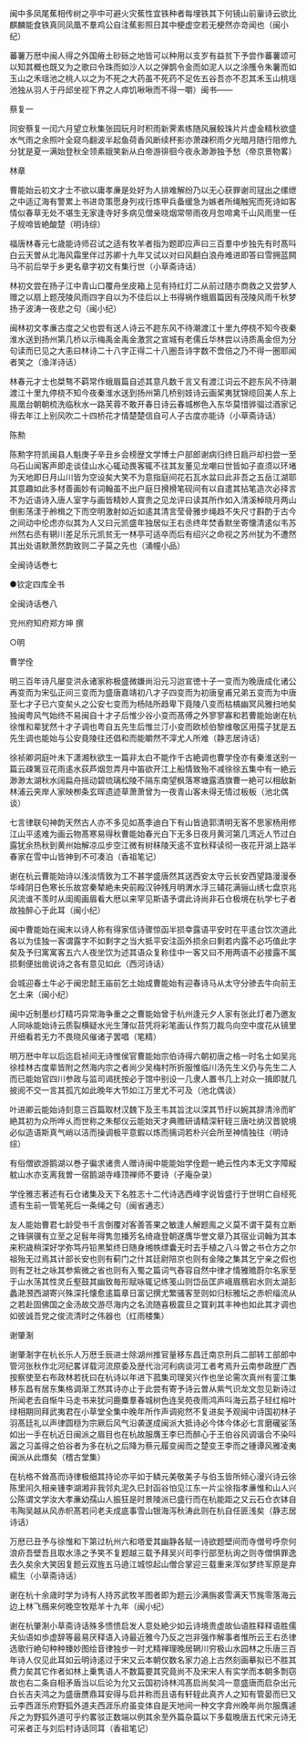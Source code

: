 <!-- { "loadSidebar": true } -->
闽中多凤尾蕉相传树之亭中可避火灾蕉性宜铁种者每埋铁其下何镜山前軰诗云欲比麒麟能食铁真同凤凰不羣鸡公自注蕉影照日其中梗虚空若无梗然亦竒闻也（闽小纪）

蕃薯万厯中闽人得之外国瘠土砂砾之地皆可以种用以支岁有益贫下予尝作蕃薯颂可以知其概也既又为之歌曰令珠而如沙人以之弹鹊令金而如泥人以之涂雘令朱薯而如玉山之禾瑶池之桃人以之为不死之大药虽不死药不足佐五谷吾亦不忍其禾玉山桃瑶池独从羽人于丹邱坐视下界之人瘁饥啾啾而不得一嚼）闽书——

蔡复一

同安蔡复一闰六月望立秋集张园玩月时积雨新霁素练随风展鲛珠片片虚金精秋欲盛水气雨之余照叶全窥鸟翻波半起鱼荷香风断续杯影亦萧疎积雨夕光暗月随行阻修九分犹是夏一满始登秋全领素娥笑新从白帝游徘徊今夜永渺渺独予愁（帝京景物畧）

林章

曹能始云初文才士不欲以庸孝亷是处好为人排难解纷乃以无心获罪谢司冦出之缧绁之中适辽海有警累上书进竒策愿身列戎行炼甲兵备缓急为嫉者所绳触宪而死诗如客情似春草无处不堪生无家逢寺好多病见僧亲晓烟常带雨夜月忽啼禽千山风雨里一任子规啼皆絶酸楚（明诗综）

福唐林春元七歳能诗师召试之适有牧羊者指为题即应声曰三百羣中步独先有时髙呌白云天曽从北海风霜里伴过苏卿十九年又试以对曰风翻白浪舟难进即答曰雪拥蓝闗马不前后举于乡更名章字初文有集行世（小草斋诗话）

林初文尝在扬子江中青山口覆舟坐皮箱上见有持红灯二从前过随朩商救之又尝梦人赠之以扇上题茂陵风雨四字自以为不佳后以上书得祸作蛾眉篇因有茂陵风雨千秋梦扬子波涛一夜悲之句（闽小纪）

闽林初文孝亷古度之父也尝有送人诗云不趂东风不待潮渡江十里九停桡不知今夜秦淮水送到扬州第几桥以示梅禹金禹金激赏之宣城有老儒丘华林尝以诗质禹金但为分句读而巳见之大恚曰林诗二十八字正得二十八圏吾诗字数不啻倍之乃不得一圏耶闻者笑之（渔洋诗话）

林春元才士也桀骜不羁常作蛾眉篇自述其意凡数千言又有渡江词云不趂东风不待潮渡江十里九停桡不知今夜秦淮水送到扬州第几桥别妓诗云画桨夷犹锦缆回美人东上鳯凰台朝朝梳洗临秋水一路芙蓉不敢开春日诗云春城栁色入东华莫惜骅骝过酒家记得去年江上别风吹二十四桥花才情楚楚信自可人子古度亦能诗（小草斋诗话）

陈勲

陈勲字符凯闽县人魁庚子辛丑乡会榜歴文学博士户部郎谢病归终日扃戸却扫尝一至乌石山闻客声即走谈佳山水心辄动畏客辄不往其友董见龙嘲曰世皆如子直须以环堵为天地即日月山川皆为空设矣大笑不为意指庭间花石瓦水盆曰此非吾之五岳江湖耶其意趣如此多材善画妙有词翰虽不出户庭日搰搰笔砚间有以自遣其拈笔造次必择言不为近语诗入唐人室字与画皆精妙人寳贵之见龙评曰读其所作如入清溪棹晓月两山倒影荡漾于舲楫之下而空明激射如近如逺其清言莹骨雅步绳趋不失尺寸斟酌于古今之间动中伦虑亦似其为人又曰元凯盛年独居似王右丞终年焚香默坐寄懐清逺似韦苏州然右丞有辋川差足乐元凯贫无一林亭可适卒而后有绍兴之命视之苏州犹为不遭然其出处语默萧然韵致则二子莫之先也（涌幢小品）

全闽诗话巻七

●钦定四库全书

全闽诗话巻八

兖州府知府郑方坤 撰

○明

曹学佺

明三百年诗凡屡变洪永诸家称极盛微嫌尚沿元习迨宣徳十子一变而为晚唐成化诸公再变而为宋弘正间三变而为盛唐嘉靖初八才子四变而为初唐皇甫兄弟五变而为中唐至七才子已六变矣乆之公安七变而为杨陆所趋卑下竟陵八变而枯槁幽冥风雅扫地矣独闽粤风气始终不易闽自十才子后惟少谷小变而髙傅之外寥寥寡和若曹能始谢在杭徐惟和辈犹然十才子调也粤自五先生后惟兰汀小变而欧桢伯黎维敬区用孺子犹是五先生调也能始与公安竟陵往还倡和而能皭然不滓尤人所难（静志居诗话）

徐祯卿洞庭叶未下潇湘秋欲生一篇非太白不能作千古絶调也曹学佺亦有秦淮送别一篇云疎篱豆花雨逺水荻芦烟忽弄月中笛欲开江上船情致殆不减徐徐五集中有一絶云渺渺太湖秋水阔扁舟摇动碧琉璃松陵不隔东南望枫落寒塘露酒旗曹一絶可以相敌新林浦云夹岸人家映栁条玄晖遗迹草萧萧曾为一夜青山客未得无情过板板（池北偶谈）

七言律联句神韵天然古人亦不多见如髙季迪白下有山皆遶郭清明无客不思家杨用修江山平逺难为画云物髙寒易得秋曹能始春光白下无多日夜月黄河第几湾近人节过白露犹余热秋到黄州始解凉瓜步空江微有树秣陵天逺不宜秋释读彻一夜花开湖上路半春家在雪中山皆神到不可凑泊（香祖笔记）

谢在杭云曹能始诗以浅淡情致为工不甚学盛唐然其送西安太守云长安西望路漫漫泰华峰阴日色寒长乐故宫秦辇絶未央前殿汉钟残月明渭水浮三辅花满骊山绣七盘京兆风流谁不羡时从闺阁画眉看大厯以来罕见斯语予谓此诗尚非石仓极境在杭学七子者故独醉心于此耳（闽小纪）

闽中曹能始在闽末以诗人称有得家信诗骤惊函半损幸露语平安时在平逺台饮次道此各以为佳独一客谓露字不如剩字之当大抵平安注函外损余曰剩若内露不必巧值此字矣及予归寓寓客五六人夜坐饮为述其语众复称佳中一客又曰不用两语不必接露不属损剩便拙凿说诗之各有意见如此（西河诗话）

会城迎春土牛必于闽忠懿王庙前乞土始成曹能始有迎春诗马从太守分骖去牛向前王乞土来（闽小纪）

闽中近制墨纱灯精巧异常海争重之之曹能始曾于杭州逢元夕人家有张此灯者乃邀友人同咏能始诗云质裂横疑水光生薄似苔凭将彩笔画认作剪刀裁鸟向空中度花从镜里开细看若无力不畏晓风催诸子罢唱（笔精）

明万厯中年以后迄启祯间无诗惟侯官曹能始宗伯诗得六朝初唐之格一时名士如吴兆徐桂林古度辈皆附之然海内宗之者尚少吴梅村所折服惟临川汤先生义仍与先生二人而已能始官四川参政与监司谒抚按必于馆中别设一几隶人置书几上对众一揖即就几披阅不交一言其孤亢如此晚年大节如江万里尤不可及（池北偶谈）

叶进卿云能始诗刻意三百篇取材汉魏下及王韦其旨沈以深其节纡以婉其辞清泠而旷絶其初为众所哗乆而世称之朱郁仪云能始天才典赡研请精深轩轾三唐吐纳汉晋貌境必似造语斯真气峭以洁而操调极平意鍜以炼而摛词若朴兴会所至神情独往（明诗综）

有俗僧欲游鹅湖以巻子徧求诸贵人赠诗闽中能能始学佺题一絶云性内本无文字障縦躭山水亦支离我曽一宿鹅湖寺峰顶禅师不要诗（孑庵杂录）

学佺雅志著述有石仓诸集及天下名胜志十二代诗选西峰字说皆盛行于世明亡自经死遗有生前一管笔死后一条绳之句（闽省通志）

友人能始曹君七龄受书千言倒覆对客善答果之敏逢人解题鳯之义莫不谓干莫有立断之锋骐骥有立至之足髫年得隽忽播芳名绮歳登朝遂膺华誉文章乃其宿业词翰为其本来积歳稍深好学弥笃丹铅黒椠终日随身缃帙缥囊无时去手植之八斗曽之书仓方之尔祖殆无过焉其计部长安也则有蓟门之什其廷尉陪京也则有金陵之集其乞宁亲之假也则有芝社之咏其参紫微之省也则有入蜀之篇词气舂容自然中律才情雅赡蔚尔名家至于山水荡其性灵丘壑鼓其幽致毎形赋咏辄记练笺山则岱岳匡庐峨眉鴈宕水则太湖彭蠡滟滪西湖寄兴殊深托懐愈逺篇章日富记撰尤繁骚客至则如归标雅坛之赤帜缁流从之若赴固佛国之金汤故交游尽海内之名流随喜极震旦之寳刹其丰神也如此其才调也如彼诚吾党之俊流清时之伟器也（红雨楼集）

谢肇淛

谢肇淛字在杭长乐人万厯壬辰进士除湖州推官量移东昌迁南京刑兵二部转工部郎中管河张秋作北河纪畧详载河流原委及歴代治河利病谈河工者考焉升云南参政歴广西按察使至右布政林若抚曰在杭诗以年进下菰集司理吴兴作也坐论需次真州有銮江集移东昌有居东集格调渐工然其诗亦止于此尝有寄予诗云曽从紫气识龙文忽见新诗过所闻老去自惭牛马走书来犹问鹿麋羣春城树色连吴苑夜雨鸿声呌海云荔子轻红榕叶绿相期同拜武夷君在小草堂全集中晚年所作声调宛然不复进矣予观闽中诗国初林子羽髙廷礼以声律圆穏为宗厥后风气沿袭遂成闽派大抵诗必今体今体必七言磨礲娑荡如出一手在杭近日闽派之眉目也在杭故服膺王李巳而醉心于王伯谷风调谐合不染呌嚣之习盖得之伯谷者为多在杭之后降为蔡元履变闽而之楚变王李而之锺谭风雅凌夷闽派从此熸矣（稽古堂集）

在杭格不耸髙而诗律极细其持论亦平如于鳞元美敬美子与伯玉皆所倾心漫兴诗云徐陈里闬久相亲锺李湖湘非我邻丸泥久巳封函谷怕见江东一片尘徐指孝亷惟和山人兴公陈谓文学汝大孝亷幼孺山人振狂是时景陵派已盛行而在杭能距之又云石仓衣钵自韦陶吴越从风赤帜髙若问老夫成底事雪山银海泻秋涛此则在杭自任匪浅矣（静志居诗话）

万厯已丑予与徐惟和下第过杭州六和塔爱其幽静各赋一诗欲题壁间而寺僧号呼奈何浪疥吾壁吾且取水涤之予笑不复题越三载予拜吴兴司李行部至杭询之则寺僧惧罪逸去久矣余大笑因复题云双旌五马遶江城惊起山僧合掌迎三载重来浑似梦终军原是弃繻生（小草斋诗话）

谢在杭十余歳时学为诗有人持苏武牧羊图者即为题云沙满旃裘雪满天节旄零落海云边上林飞鴈来何晚空牧羝羊十九年（闽小纪）

谢在杭肇淛小草斋诗话殊多愦愦启发人意处絶少如云诗境贵虚故仙语胜释释语胜儒夫仙语如歩虚辞等最易厌释语入诗最近雅今乃反之岂非强作解事者惟所云王右丞律选歌行絶句种种臻妙图绘音律独步一时尤精禅理晚居辋川穷极山水园林之乐唐三百年诗人仅见此耳如云明诗逺过于宋又云本朝仅数名家力追上古然刻画摹拟已不胜其费力矣其它作者如林上乗隽语人不数篇要其究竟尚不及宋宋人有实学而本朝多剽窃故也右二条自相矛盾当以后论为允又云国初诗林鸿髙启尚矣鸿一意盛唐而启杂出元白长吉夫鸿之为盛唐赝鼎耳安得与启并称而且语有轩轾此真齐人之知有管晏而巳又云李西涯乐府野狐外道夫西涯乐府虽变体自是天地间一种文字弇州晚年尚尔服膺遽斥之为野狐外道可乎约畧驳正数端以例其余至外篇杂篇以下多载晚唐五代宋元诗无可采者正与刘后村诗话同耳（香祖笔记）

